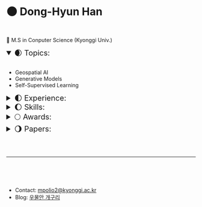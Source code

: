 # 🌑 Dong-Hyun Han 

<br>

🌟 M.S in Conputer Science (Kyonggi Univ.)
<br>

<details open>
    <summary style="font-size: 20px">🌒 Topics:</summary>
<br>  

- Geospatial AI
- Generative Models
- Self-Supervised Learning

</details>

<details>
    <summary style="font-size: 20px">🌓 Experience:</summary>
<br>

- <img height=13 src="image/KGU.svg"> &nbsp; &nbsp; &nbsp; &nbsp; &nbsp; &nbsp; &nbsp; &nbsp; &nbsp; &nbsp; B.S, Computer Engineering, Kyonggi University (KGU) (Mar. 2017 - Feb. 2023)  
- <img height=13 src="image/etri.svg"> 한국전자통신연구원 (ETRI) Research Trainee (Jul. 2022 - Aug. 2022)  
- <img height=13 src="image/KGU.svg"> &nbsp; &nbsp; &nbsp; &nbsp; &nbsp; &nbsp; &nbsp; &nbsp; &nbsp; &nbsp; M.S, Computer Science, Kyonggi University (KGU) (Mar. 2023 - )  
</details>  

<details>
    <summary style="font-size: 20px">🌔 Skills: </summary>
<br>
&nbsp;
<code><img height="30" src="image/python.png"></code>
<code><img height="30" src="image/java.png" alt="java"></code>
<code><img height="30" src="image/C.png" alt="C"></code>
<code><img height="30" src="image/sql.png" alt="sql"></code>
<code><img height="30" src="image/Cisco.png" alt="Cisco"></code>
<code><img height="30" src="image/Anaconda.png" alt="Anaconda"></code>
<code><img height="30" src="image/git.png" alt="git"></code>
<code><img height="30" src="image/Android.png" alt="Android"></code>
<code><img height="30" src="image/scikitlearn.png" alt="scikitlearn"></code>
<code><img height="30" src="image/pytorch.png" alt="pytorch"></code>
<code><img height="30" src="image/OpenCV.png" alt="OpenCV"></code>
<code><img height="30" src="image/Tensorflow.png" alt="Tensorflow"></code>
<code><img height="30" src="image/pytorch_lightning.png" alt="Pytorch Lightning"></code>

</details>

<details>
    <summary style="font-size: 20px">🌕 Awards:</summary>
<br>

|<center><img src="image/Rewards/2017_교내_프로그래밍_경진대회_우수상.png" width="80px"></center>|<center><img src="image/Rewards/2021_교내_SW상상기업_프로그램_경진대회_우수사업계획서상.png" width="80px"></center>|<center><img src="image/Rewards/2021_교내_SW상상기업_프로그램_경진대회_장려상.png" width="80px"></center>|<center></center>|  
|---|---|---|---|
|<center style="font-size:10px; width:180px; font-weight:bold">교내<br>프로그래밍 경진대회 <br>🏅 우수상 (Jun. 2017)</center>|<center style="font-size:10px; width:180px; font-weight:bold">교내<br>SW상상기업 프로그램경진대회<br>🏅 우수사업계획서상 (Nov. 2021)</center>|<center style="font-size:10px; width:180px; font-weight:bold">교내<br>SW상상기업 로그램경진대회<br>🏅 장려상 (Nov. 2021)</center>|<center style="font-size:10px; width:180px; font-weight:bold"></center>|

<br><br>

|<center><img src="image/Rewards/2021_캡스톤_디자인_및_아이디어_해커톤_금상.png" width="80px"></center>|<center><img src="image/Rewards/2021_공개_SW_개발자대회_은상.png" width="80px"></center>|<center><img src="image/Rewards/2021_Healthhub_Datathon_우승.png" width="80px"></center>|<center><img src="image/Rewards/2022_대학생_논문경진대회_동상.JPG" width="80px"></center>|  
|---|---|---|---|
|<center style="font-size:10px; width:180px; font-weight:bold">한국인터넷정보학회<br>캡스톤 디자인 및 아이디어 해커톤<br>🏅 금상 (Oct. 2021)</center>|<center style="font-size:10px; width:180px; font-weight:bold">과학기술정보통신부<br>공개 SW 개발자대회<br>🏅 은상 (Nov. 2021)</center>|<center style="font-size:10px; width:180px; font-weight:bold">(주) HealthHub<br>2021 Healthhub DataThon<br>🏅 우승 (Dec. 2021)</center>|<center style="font-size:10px; width:180px; font-weight:bold">한국정보기술학회(KIIT)<br>대학생 논문 경진대회<br>🏅 동상 (Jun. 2022)</center>|

|<center><img src="image/Rewards/2023_디지털병리_AI_해커톤_장려상.png" width="80px"></center>|<center></center>|<center></center>|<center></center>|  
|---|---|---|---|
|<center style="font-size:10px; width:180px; font-weight:bold">가톨릭대학교 정보융합진흥원<br>2023 디지털 병리 AI 해커톤<br>🏅 장려상 (Oct. 2023)</center>|<center style="font-size:10px; width:180px; font-weight:bold"></center>|<center style="font-size:10px; width:180px; font-weight:bold"></center>|<center style="font-size:10px; width:180px; font-weight:bold"></center>|

<br>

</details>
<details>
    <summary style="font-size: 20px">🌖 Papers:</summary>
<br>  

<p style="font-size:20px">Domestic Publications</p>

- 한국인터넷정보학회, 심층 신경망을 이용한 GP 기반 소아 골연령 측정 (한동현, 문기렴, 이병대) (Oct. 2021)  
- 한국정보기술학회, 세포 계수 측정을 위한 딥러닝 기반 객체탐지 시스템 연구 개발 (한동현, 김민종, 김태강, 박준후, 조수빈, 김상진) (Jun. 2022)  
- 한국통신학회, 인간 자세 추정을 위한 경량화 딥러닝 알고리즘 개발 (노원준, 문기렴, 한동현, 이병대) (Feb. 2023)  
- 한국인터넷정보학회, 그림자 제거를 위한 깊은 그림자 특징 개선 네트워크 (한동현, 이병대) (Mar. 2023)  
- 한국인터넷정보학회, 평발 진단을 위한 딥러닝 기반 방사선적 지표 자동 측정 시스템 (노원준, 문기렴, 한동현, 이병대) (Sep. 2023)  

</details>

<br><br>

---

<br><br><br>

- Contact: mpolio2@kyonggi.ac.kr  
- Blog: [우물안 개구리](https://donghyun99.tistory.com/16)  